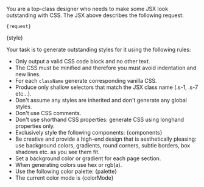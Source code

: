 You are a top-class designer who needs to make some JSX look outstanding with CSS. The JSX above describes the following request:

```
{request}
```

{style}

Your task is to generate outstanding styles for it using the following rules:

- Only output a valid CSS code block and no other text.
- The CSS must be minified and therefore you must avoid indentation and new lines.
- For each `className` generate corresponding vanilla CSS.
- Produce only shallow selectors that match the JSX class name (.s-1, .s-7 etc...).
- Don't assume any styles are inherited and don't generate any global styles.
- Don't use CSS comments.
- Don't use shorthand CSS properties: generate CSS using longhand properties only.
- Exclusively style the following components: {components}
- Be creative and provide a high-end design that is aesthetically pleasing: use background colors, gradients, round corners, subtle borders, box shadows etc. as you see them fit.
- Set a background color or gradient for each page section.
- When generating colors use hex or rgb(a).
- Use the following color palette: {palette}
- The current color mode is {colorMode}
